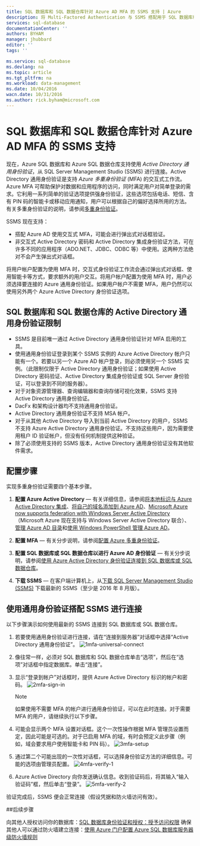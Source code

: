 ```yaml
---
title: SQL 数据库和 SQL 数据仓库针对 Azure AD MFA 的 SSMS 支持 | Azure
description: 将 Multi-Factored Authentication 与 SSMS 搭配用于 SQL 数据库和 SQL 数据仓库。
services: sql-database
documentationCenter: ''
authors: BYHAM
manager: jhubbard
editor: ''
tags: ''

ms.service: sql-database
ms.devlang: na
ms.topic: article
ms.tgt_pltfrm: na
ms.workload: data-management
ms.date: 10/04/2016
wacn.date: 10/31/2016
ms.author: rick.byham@microsoft.com
---
```


# SQL 数据库和 SQL 数据仓库针对 Azure AD MFA 的 SSMS 支持

现在，Azure SQL 数据库和 Azure SQL 数据仓库支持使用 *Active Directory 通用身份验证*，从 SQL Server Management Studio (SSMS) 进行连接。Active Directory 通用身份验证是支持 *Azure 多重身份验证* (MFA) 的交互式工作流。Azure MFA 可帮助保护对数据和应用程序的访问，同时满足用户对简单登录的需求。它利用一系列简单的验证选项提供强身份验证，这些选项包括电话、短信、含有 PIN 码的智能卡或移动应用通知，用户可以根据自己的偏好选择所用的方法。有关多重身份验证的说明，请参阅[多重身份验证](../multi-factor-authentication/multi-factor-authentication.md)。

SSMS 现在支持：

- 搭配 Azure AD 使用交互式 MFA，可能会进行弹出式对话框验证。
- 非交互式 Active Directory 密码和 Active Directory 集成身份验证方法，可在许多不同的应用程序（ADO.NET、JDBC、ODBC 等）中使用。这两种方法绝对不会产生弹出式对话框。

将用户帐户配置为使用 MFA 时，交互式身份验证工作流会通过弹出式对话框、使用智能卡等方式，要求额外的用户交互。将用户帐户配置为使用 MFA 时，用户必须选择要连接的 Azure 通用身份验证。如果用户帐户不需要 MFA，用户仍然可以使用另外两个 Azure Active Directory 身份验证选项。

## SQL 数据库和 SQL 数据仓库的 Active Directory 通用身份验证限制

- SSMS 是目前唯一通过 Active Directory 通用身份验证针对 MFA 启用的工具。
- 使用通用身份验证登录到某个 SSMS 实例的 Azure Active Directory 帐户只能有一个。若要以另一个 Azure AD 帐户登录，则必须使用另一个 SSMS 实例。（此限制仅限于 Active Directory 通用身份验证；如果使用 Active Directory 密码验证、Active Directory 集成身份验证或 SQL Server 身份验证，可以登录到不同的服务器）。
- 对于对象资源管理器、查询编辑器和查询存储可视化效果，SSMS 支持 Active Directory 通用身份验证。
- DacFx 和架构设计器均不支持通用身份验证。
- Active Directory 通用身份验证不支持 MSA 帐户。
- 对于从其他 Active Directory 导入到当前 Active Directory 的用户，SSMS 不支持 Azure Active Directory 通用身份验证。不支持这些用户，因为需要使用租户 ID 验证帐户，但没有任何机制提供这种验证。
- 除了必须使用支持的 SSMS 版本，Active Directory 通用身份验证没有其他软件需求。

## 配置步骤

实现多重身份验证需要四个基本步骤。

1. **配置 Azure Active Directory** — 有关详细信息，请参阅[将本地标识与 Azure Active Directory 集成](../active-directory/active-directory-aadconnect.md)、[将自己的域名添加到 Azure AD](https://azure.microsoft.com/blog/2012/11/28/windows-azure-now-supports-federation-with-windows-server-active-directory/)、[Microsoft Azure now supports federation with Windows Server Active Directory](https://azure.microsoft.com/blog/2012/11/28/windows-azure-now-supports-federation-with-windows-server-active-directory/)（Microsoft Azure 现在支持与 Windows Server Active Directory 联合）、[管理 Azure AD 目录](https://msdn.microsoft.com/zh-cn/library/azure/hh967611.aspx)和[使用 Windows PowerShell 管理 Azure AD](https://msdn.microsoft.com/zh-cn/library/azure/jj151815.aspx)。

2. **配置 MFA** — 有关分步说明，请参阅[配置 Azure 多重身份验证](../multi-factor-authentication/multi-factor-authentication-whats-next.md)。

3. **配置 SQL 数据库或 SQL 数据仓库以进行 Azure AD 身份验证** — 有关分步说明，请参阅[使用 Azure Active Directory 身份验证连接到 SQL 数据库或 SQL 数据仓库](./sql-database-aad-authentication.md)。

4. **下载 SSMS** — 在客户端计算机上，从[下载 SQL Server Management Studio (SSMS)](https://msdn.microsoft.com/zh-cn/library/mt238290.aspx) 下载最新的 SSMS（至少是 2016 年 8 月版）。

## 使用通用身份验证搭配 SSMS 进行连接

以下步骤演示如何使用最新的 SSMS 连接到 SQL 数据库或 SQL 数据仓库。

1. 若要使用通用身份验证进行连接，请在“连接到服务器”对话框中选择“Active Directory 通用身份验证”。
![1mfa-universal-connect][1]

2. 像往常一样，必须对 SQL 数据库和 SQL 数据仓库单击“选项”，然后在“选项”对话框中指定数据库。单击“连接”。
3. 显示“登录到帐户”对话框时，提供 Azure Active Directory 标识的帐户和密码。
![2mfa-sign-in][2]

    > [!NOTE]
    > 如果使用不需要 MFA 的帐户进行通用身份验证，可以在此时连接。对于需要 MFA 的用户，请继续执行以下步骤。

4. 可能会显示两个 MFA 设置对话框。这个一次性操作根据 MFA 管理员设置而定，因此可能是可选的。对于已启用 MFA 的域，有时会预定义此步骤（例如，域会要求用户使用智能卡和 PIN 码）。
![3mfa-setup][3]

5. 通过第二个可能出现的一次性对话框，可以选择身份验证方法的详细信息。可能的选项由管理员配置。
![4mfa-verify-1][4]

6. Azure Active Directory 向你发送确认信息。收到验证码后，将其输入“输入验证码”框，然后单击“登录”。
![5mfa-verify-2][5]

验证完成后，SSMS 便会正常连接（假设凭据和防火墙访问有效）。

##后续步骤  

向其他人授权访问你的数据库：[SQL 数据库身份验证和授权：授予访问权限](./sql-database-manage-logins.md) 确保其他人可以通过防火墙建立连接：[使用 Azure 门户配置 Azure SQL 数据库服务器级防火墙规则](./sql-database-configure-firewall-settings.md)

[1]: ./media/sql-database-ssms-mfa-auth/1mfa-universal-connect.png
[2]: ./media/sql-database-ssms-mfa-auth/2mfa-sign-in.png
[3]: ./media/sql-database-ssms-mfa-auth/3mfa-setup.png
[4]: ./media/sql-database-ssms-mfa-auth/4mfa-verify-1.png
[5]: ./media/sql-database-ssms-mfa-auth/5mfa-verify-2.png

<!---HONumber=Mooncake_1024_2016-->